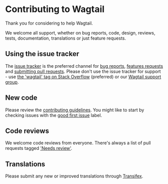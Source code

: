 # Contributing to Wagtail

Thank you for considering to help Wagtail.

We welcome all support, whether on bug reports, code, design, reviews, tests,
documentation, translations or just feature requests.

## Using the issue tracker

The [issue tracker](https://github.com/wagtail/wagtail/issues) is
the preferred channel for [bug reports](#bugs), [features requests](#features)
and [submitting pull requests](#pull-requests). Please don't use the issue tracker
for support - use [the 'wagtail' tag on Stack Overflow](https://stackoverflow.com/questions/tagged/wagtail) (preferred) or our [Wagtail support group](https://groups.google.com/forum/#!forum/wagtail).

## New code

Please review the
[contributing guidelines](https://docs.wagtail.io/en/latest/contributing/index.html).
You might like to start by checking issues with the
[good first issue](https://github.com/wagtail/wagtail/labels/good%20first%20issue) label.

## Code reviews

We welcome code reviews from everyone. There's always a list of pull requests tagged ['Needs review'](https://github.com/wagtail/wagtail/pulls?q=is%3Apr+is%3Aopen+label%3A%22Needs+review%22).

## Translations

Please submit any new or improved translations through [Transifex](https://www.transifex.com/projects/p/wagtail/).

